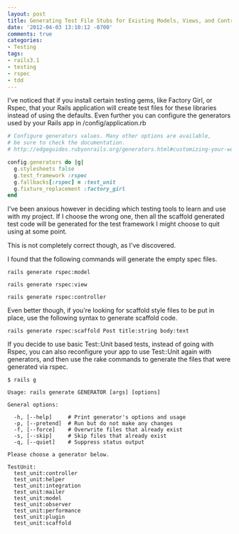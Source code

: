 ```yaml
---
layout: post
title: Generating Test File Stubs for Existing Models, Views, and Controllers
date: '2012-04-03 13:10:12 -0700'
comments: true
categories:
- Testing
tags:
- rails3.1
- testing
- rspec
- tdd
---
```


I've noticed that if you install certain testing gems, like Factory Girl, or
Rspec, that your Rails application will create test files for these libraries
instead of using the defaults. Even further you can configure the generators
used by your Rails app in /config/application.rb

``` ruby
# Configure generators values. Many other options are available,
# be sure to check the documentation.
# http://edgeguides.rubyonrails.org/generators.html#customizing-your-workflow

config.generators do |g|
  g.stylesheets false
  g.test_framework :rspec
  g.fallbacks[:rspec] = :test_unit
  g.fixture_replacement :factory_girl
end
```

<!--more-->

I've been anxious however in deciding which testing tools to learn and use
with my project. If I choose the wrong one, then all the scaffold generated
test code will be generated for the test framework I might choose to quit
using at some point.

This is not completely correct though, as I've discovered.

I found that the following commands will generate the empty spec files.

``` shell
rails generate rspec:model

rails generate rspec:view

rails generate rspec:controller
```

Even better though, if you're looking for scaffold style files to be put in
place, use the following syntax to generate scaffold code.

``` shell
rails generate rspec:scaffold Post title:string body:text
```

If you decide to use basic Test::Unit based tests, instead of going with
Rspec, you can also reconfigure your app to use Test::Unit again with
generators, and then use the rake commands to generate the files that were
generated via rspec.

``` shell
$ rails g

Usage: rails generate GENERATOR [args] [options]

General options:

  -h, [--help]     # Print generator's options and usage
  -p, [--pretend]  # Run but do not make any changes
  -f, [--force]    # Overwrite files that already exist
  -s, [--skip]     # Skip files that already exist
  -q, [--quiet]    # Suppress status output

Please choose a generator below.

TestUnit:
  test_unit:controller
  test_unit:helper
  test_unit:integration
  test_unit:mailer
  test_unit:model
  test_unit:observer
  test_unit:performance
  test_unit:plugin
  test_unit:scaffold
```

